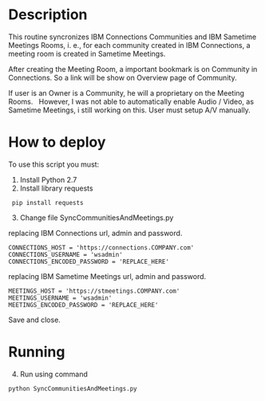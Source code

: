 # Description

This routine syncronizes IBM Connections Communities and IBM Sametime Meetings Rooms, i. e., for each community created in IBM Connections,
a meeting room is created in Sametime Meetings.

After creating the Meeting Room, a important bookmark is on Community in Connections. So a link will be show on Overview page of Community.

If user is an Owner is a Community, he will a proprietary on the Meeting Rooms.
 
However, I was not able to automatically enable Audio / Video, as Sametime Meetings, i still working on this. User must setup A/V manually.

# How to deploy

To use this script you must:

1) Install Python 2.7
2) Install library requests
```
 pip install requests
```
3) Change file SyncCommunitiesAndMeetings.py

replacing IBM Connections url, admin and password.

```
CONNECTIONS_HOST = 'https://connections.COMPANY.com'
CONNECTIONS_USERNAME = 'wsadmin'
CONNECTIONS_ENCODED_PASSWORD = 'REPLACE_HERE'
```
replacing IBM Sametime Meetings url, admin and password.

```
MEETINGS_HOST = 'https://stmeetings.COMPANY.com'
MEETINGS_USERNAME = 'wsadmin'
MEETINGS_ENCODED_PASSWORD = 'REPLACE_HERE'
```
Save and close.

# Running

4) Run using command 

```
python SyncCommunitiesAndMeetings.py
```
